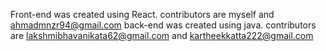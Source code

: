 Front-end was created using React. contributors are myself and ahmadmnzr94@gmail.com
back-end was created using java. contributors are lakshmibhavanikata62@gmail.com and kartheekkatta222@gmail.com
